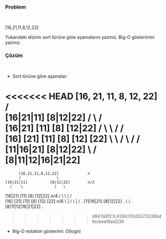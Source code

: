 ### Problem

<br>

[16,21,11,8,12,22]

Yukarıdaki dizinin sort türüne göre aşamalarını yazınız.
Big-O gösterimini yazınız.

### Çözüm

<br>

- Sort türüne göre aşamalar:

<<<<<<< HEAD
            [16, 21, 11, 8, 12, 22]
            /                \
        [16|21|11]        [8|12|22]
           /    \          /    \
         [16|21] [11]    [8] [12|22]
           /  \    \      /   /   \
        [16] [21] [11]  [8] [12] [22]
           \    \  /       \  /   /
          [11|16|21]      [8|12|22]
                    \    /
                [8|11|12|16|21|22]
=======
          [16,21,11,8,12,22]             n
          /                \            
    [16|21|11]          [8|12|22]        n/2
      /    \              /   \
   [16|21]  [11]       [8]  [12|22]      n/4
     /   \    \         /    /   \
   [16] [21] [11]      [8] [12] [22]     n/6
        \ | /              \ | /          .
     [11|16|21]           [8|12|22]       .
          \                  /            .
           [8|11|12|16|21|22]             .
>>>>>>> d847a9f27c428d310d3373336bdfecbeef6ed239

- Big-O notation gösterimi: O(logn)
